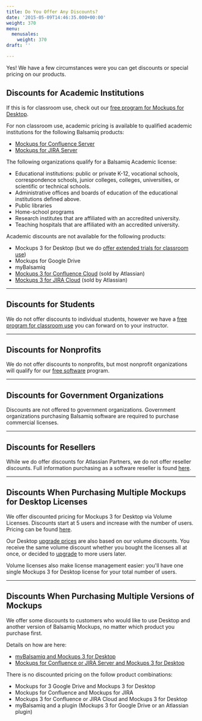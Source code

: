 ```yaml
---
title: Do You Offer Any Discounts?
date: '2015-05-09T14:46:35.000+00:00'
weight: 370
menu:
  menusales:
    weight: 370
draft: ''

---
```


Yes! We have a few circumstances were you can get discounts or special pricing on our products.

## Discounts for Academic Institutions

If this is for classroom use, check out our [free program for Mockups for Desktop](https://balsamiq.com/free).

For non classroom use, academic pricing is available to qualified academic institutions for the following Balsamiq products:

*   [Mockups for Confluence Server](https://balsamiq.com/buy/#c)
*   [Mockups for JIRA Server](https://balsamiq.com/buy/#j)

The following organizations qualify for a Balsamiq Academic license:

*   Educational institutions: public or private K-12, vocational schools, correspondence schools, junior colleges, colleges, universities, or scientific or technical schools.
*   Administrative offices and boards of education of the educational institutions defined above.
*   Public libraries
*   Home-school programs
*   Research institutes that are affiliated with an accredited university.
*   Teaching hospitals that are affiliated with an accredited university.

Academic discounts are not available for the following products:

*   Mockups 3 for Desktop (but we do [offer extended trials for classroom use](https://balsamiq.com/free))
*   Mockups for Google Drive
*   myBalsamiq
*   [Mockups 3 for Confluence Cloud](https://www.atlassian.com/licensing/marketplace/#licensingandpricing-5) (sold by Atlassian)
*   [Mockups 3 for JIRA Cloud](https://www.atlassian.com/licensing/marketplace/#licensingandpricing-5) (sold by Atlassian)

---

## Discounts for Students

We do not offer discounts to individual students, however we have a [free program for classroom use](https://balsamiq.com/free) you can forward on to your instructor.

---

## Discounts for Nonprofits

We do not offer discounts to nonprofits, but most nonprofit organizations will qualify for our [free software](https://balsamiq.com/free) program.

---

## Discounts for Government Organizations

Discounts are not offered to government organizations. Government organizations purchasing Balsamiq software are required to purchase commercial licenses.

---

## Discounts for Resellers

While we do offer discounts for Atlassian Partners, we do not offer reseller discounts. Full information purchasing as a software reseller is found [here](/sales/resellers/).

---

## Discounts When Purchasing Multiple Mockups for Desktop Licenses

We offer discounted pricing for Mockups 3 for Desktop via Volume Licenses. Discounts start at 5 users and increase with the number of users. Pricing can be found [here](https://balsamiq.com/buy/#dv).

Our Desktop [upgrade prices](https://balsamiq.com/buy/desktopupgrades/) are also based on our volume discounts. You receive the same volume discount whether you bought the licenses all at once, or decided to [upgrade](/sales/upgrades/) to more users later.

Volume licenses also make license management easier: you'll have one single Mockups 3 for Desktop license for your total number of users.

---

## Discounts When Purchasing Multiple Versions of Mockups

We offer some discounts to customers who would like to use Desktop and another version of Balsamiq Mockups, no matter which product you purchase first.

Details on how are here:

*   [myBalsamiq and Mockups 3 for Desktop](/mybalsamiq/mybanddesktop/#savings-when-using-both-versions)
*   [Mockups for Confluence or JIRA Server and Mockups 3 for Desktop](/sales/atlassianplugindiscounts/)

There is no discounted pricing on the follow product combinations:

*   Mockups for 3 Google Drive and Mockups 3 for Desktop
*   Mockups for Confluence and Mockups for JIRA
*   Mockups 3 for Confluence or JIRA Cloud and Mockups 3 for Desktop
*   myBalsamiq and a plugin (Mockups 3 for Google Drive or an Atlassian plugin)
